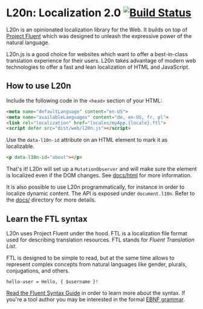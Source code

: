 L20n: Localization 2.0 [![Build Status][travisimage]][travislink]
=================================================================

[travisimage]: https://travis-ci.org/l20n/l20n.js.svg?branch=master
[travislink]: https://travis-ci.org/l20n/l20n.js

L20n is an opinionated localization library for the Web.  It builds on top of
[Project Fluent][] which was designed to unleash the expressive power of the
natural language.

L20n.js is a good choice for websites which want to offer a best-in-class
translation experience for their users.  L20n takes advantage of modern web
technologies to offer a fast and lean localization of HTML and JavaScript.

[Project Fluent]: http://projectfluent.io


How to use L20n
---------------

Include the following code in the `<head>` section of your HTML:

```html
<meta name="defaultLanguage" content="en-US">
<meta name="availableLanguages" content="de, en-US, fr, pl">
<link rel="localization" href="locales/myApp.{locale}.ftl">
<script defer src="dist/web/l20n.js"></script>
```
Use the `data-l10n-id` attribute on an HTML element to mark it as localizable.

```html
<p data-l10n-id="about"></p>
```

That's it!  L20n will set up a `MutationObserver` and will make sure the
element is localized even if the DOM changes.  See [docs/html][] for more
information.

[docs/html]: https://github.com/l20n/l20n.js/blob/master/docs/html.md

It is also possible to use L20n programmatically, for instance in order to 
localize dynamic content.  The API is exposed under `document.l10n`.  Refer to
the [docs/][] directory for more details.

[docs/]: https://github.com/l20n/l20n.js/blob/master/docs/


Learn the FTL syntax
--------------------

L20n uses Project Fluent under the hood.  FTL is a localization file format
used for describing translation resources.  FTL stands for _Fluent Translation
List_.

FTL is designed to be simple to read, but at the same time allows to represent
complex concepts from natural languages like gender, plurals, conjugations,
and others.

    hello-user = Hello, { $username }!

[Read the Fluent Syntax Guide][] in order to learn more about the syntax.  If
you're a tool author you may be interested in the formal [EBNF grammar][].

[Read the Fluent Syntax Guide]: http://projectfluent.io/fluent/guide/
[EBNF grammar]: https://github.com/projectfluent/fluent/tree/master/spec
